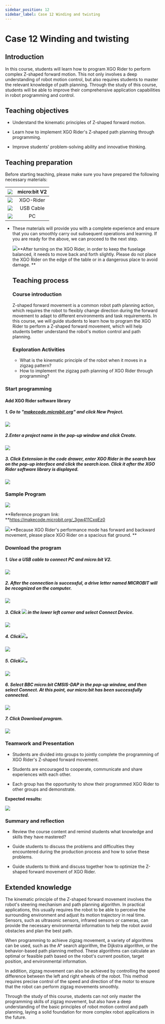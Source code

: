 ```yaml
---
sidebar_position: 12
sidebar_label: Case 12 Winding and twisting
---
```


# Case 12 Winding and twisting

## Introduction

In this course, students will learn how to program XGO Rider to perform complex Z-shaped forward motion. This not only involves a deep understanding of robot motion control, but also requires students to master the relevant knowledge of path planning. Through the study of this course, students will be able to improve their comprehensive application capabilities in robot programming and control.



## Teaching objectives

- Understand the kinematic principles of Z-shaped forward motion.

- Learn how to implement XGO Rider's Z-shaped path planning through programming.
- Improve students' problem-solving ability and innovative thinking.

## Teaching preparation

Before starting teaching, please make sure you have prepared the following necessary materials:

| ![](https://wiki-media-ef.oss-cn-hongkong.aliyuncs.com/docs/microbit/robot/xgo-rider-kit/images/microbit-xgo-rider-kit-case-01.png) | micro:bit  V2 |
| :----------------------------------------------------------: | :-----------: |
| ![](https://wiki-media-ef.oss-cn-hongkong.aliyuncs.com/docs/microbit/robot/xgo-rider-kit/images/microbit-xgo-rider-kit-case-19.png) |   XGO-Rider   |
| ![](https://wiki-media-ef.oss-cn-hongkong.aliyuncs.com/docs/microbit/robot/xgo-rider-kit/images/microbit-xgo-rider-kit-case-02.png) |   USB Cable   |
| ![](https://wiki-media-ef.oss-cn-hongkong.aliyuncs.com/docs/microbit/robot/xgo-rider-kit/images/microbit-xgo-rider-kit-case-03.png) |      PC       |

- These materials will provide you with a complete experience and ensure that you can smoothly carry out subsequent operations and learning. If you are ready for the above, we can proceed to the next step.

  ![](https://wiki-media-ef.oss-cn-hongkong.aliyuncs.com/docs/microbit/robot/xgo-rider-kit/images/microbit-xgo-rider-kit-read-01.png)**After turning on the XGO Rider, in order to keep the fuselage balanced, it needs to move back and forth slightly. Please do not place the XGO Rider on the edge of the table or in a dangerous place to avoid damage. **

  ## Teaching process

  ### Course introduction

  Z-shaped forward movement is a common robot path planning action, which requires the robot to flexibly change direction during the forward movement to adapt to different environments and task requirements. In this course, we will guide students to learn how to program the XGO Rider to perform a Z-shaped forward movement, which will help students better understand the robot's motion control and path planning.

  ### Exploration Activities

  - What is the kinematic principle of the robot when it moves in a zigzag pattern?
  - How to implement the zigzag path planning of XGO Rider through programming?



### Start programming

#### Add XGO Rider software library

##### 1. Go to "[makecode.microbit.org](https://makecode.microbit.org)" and click **New Project**.



![](https://wiki-media-ef.oss-cn-hongkong.aliyuncs.com/docs/microbit/robot/xgo-rider-kit/images/microbit-xgo-rider-kit-case-04.png)



##### 2.Enter a project name in the pop-up window and click **Create**.



![](https://wiki-media-ef.oss-cn-hongkong.aliyuncs.com/docs/microbit/robot/xgo-rider-kit/images/microbit-xgo-rider-kit-case-05.png)



##### 3. Click **Extension** in the code drawer, enter **XGO Rider** in the search box on the pop-up interface and click the search icon. Click it after the **XGO Rider** software library is displayed.



![](https://wiki-media-ef.oss-cn-hongkong.aliyuncs.com/docs/microbit/robot/xgo-rider-kit/images/microbit-xgo-rider-kit-case-07.png)



### Sample Program



![](https://wiki-media-ef.oss-cn-hongkong.aliyuncs.com/docs/microbit/robot/xgo-rider-kit/images/microbit-xgo-rider-kit-case-111.png)



**Reference program link: **https://makecode.microbit.org/_3gw411CxqEz0



![](https://wiki-media-ef.oss-cn-hongkong.aliyuncs.com/docs/microbit/building-blocks/microbit-space-science-kit/images/microbit-space-science-kit-read03.png)**Because XGO Rider's performance mode has forward and backward movement, please place XGO Rider on a spacious flat ground. **

### Download the program

##### 1. Use a USB cable to connect PC and micro:bit V2.



![](https://wiki-media-ef.oss-cn-hongkong.aliyuncs.com/docs/microbit/robot/xgo-rider-kit/images/microbit-xgo-rider-kit-case-09.gif)



##### 2. After the connection is successful, a drive letter named MICROBIT will be recognized on the computer.



![](https://wiki-media-ef.oss-cn-hongkong.aliyuncs.com/docs/microbit/robot/xgo-rider-kit/images/microbit-xgo-rider-kit-case-10.png)



##### 3. Click ![](https://wiki-media-ef.oss-cn-hongkong.aliyuncs.com/docs/microbit/robot/xgo-rider-kit/images/microbit-xgo-rider-kit-case-11.png) in the lower left corner and select **Connect Device**.



![](https://wiki-media-ef.oss-cn-hongkong.aliyuncs.com/docs/microbit/robot/xgo-rider-kit/images/microbit-xgo-rider-kit-case-12.png)



##### 4. Click![](https://wiki-media-ef.oss-cn-hongkong.aliyuncs.com/docs/microbit/robot/xgo-rider-kit/images/microbit-xgo-rider-kit-case-13.png)。



![](https://wiki-media-ef.oss-cn-hongkong.aliyuncs.com/docs/microbit/robot/xgo-rider-kit/images/microbit-xgo-rider-kit-case-14.png)



##### 5. Click![](https://wiki-media-ef.oss-cn-hongkong.aliyuncs.com/docs/microbit/robot/xgo-rider-kit/images/microbit-xgo-rider-kit-case-15.png)。



![](https://wiki-media-ef.oss-cn-hongkong.aliyuncs.com/docs/microbit/robot/xgo-rider-kit/images/microbit-xgo-rider-kit-case-16.png)



##### 6. Select **BBC micro:bit CMSIS-DAP** in the pop-up window, and then select **Connect**. At this point, our micro:bit has been successfully connected.

![](https://wiki-media-ef.oss-cn-hongkong.aliyuncs.com/docs/microbit/robot/xgo-rider-kit/images/microbit-xgo-rider-kit-case-17.png)

##### 7. Click **Download program**.



![](https://wiki-media-ef.oss-cn-hongkong.aliyuncs.com/docs/microbit/robot/xgo-rider-kit/images/microbit-xgo-rider-kit-case-18.png)



### Teamwork and Presentation

- Students are divided into groups to jointly complete the programming of XGO Rider's Z-shaped forward movement.

- Students are encouraged to cooperate, communicate and share experiences with each other.

- Each group has the opportunity to show their programmed XGO Rider to other groups and demonstrate.

**Expected results:**

![](https://wiki-media-ef.oss-cn-hongkong.aliyuncs.com/docs/microbit/robot/xgo-rider-kit/images/microbit-xgo-rider-kit-case10012.gif)

### Summary and reflection

- Review the course content and remind students what knowledge and skills they have mastered?

- Guide students to discuss the problems and difficulties they encountered during the production process and how to solve these problems.

- Guide students to think and discuss together how to optimize the Z-shaped forward movement of XGO Rider.

## Extended knowledge

The kinematic principle of the Z-shaped forward movement involves the robot's steering mechanism and path planning algorithm. In practical applications, this usually requires the robot to be able to perceive the surrounding environment and adjust its motion trajectory in real time. Sensors, such as ultrasonic sensors, infrared sensors or cameras, can provide the necessary environmental information to help the robot avoid obstacles and plan the best path.

When programming to achieve zigzag movement, a variety of algorithms can be used, such as the A* search algorithm, the Dijkstra algorithm, or the behavior-based path planning method. These algorithms can calculate an optimal or feasible path based on the robot's current position, target position, and environmental information.

In addition, zigzag movement can also be achieved by controlling the speed difference between the left and right wheels of the robot. This method requires precise control of the speed and direction of the motor to ensure that the robot can perform zigzag movements smoothly.

Through the study of this course, students can not only master the programming skills of zigzag movement, but also have a deep understanding of the basic principles of robot motion control and path planning, laying a solid foundation for more complex robot applications in the future.

